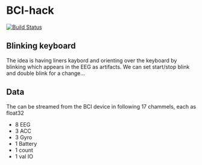 # BCI-hack

[![Build Status](https://travis-ci.com/Borda/bci-hack.svg?token=HksCAm7DV2pJNEbsGJH2&branch=master)](https://travis-ci.com/Borda/bci-hack)

## Blinking keyboard

The idea is having liners kaybord and orienting over the keyboard by blinking which appears in the EEG as artifacts. We can set start/stop blink and double blink for a change...

## Data

The can be streamed from the BCI device in following 17 chammels, each as float32
* 8 EEG
* 3 ACC
* 3 Gyro
* 1 Battery
* 1 count
* 1 val IO
